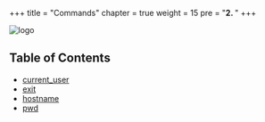 +++
title = "Commands"
chapter = true
weight = 15
pre = "<b>2. </b>"
+++

![logo](/agents/venus/venus.svg?width=200px)

## Table of Contents

- [current_user](/agents/venus/commands/current_user/)
- [exit](/agents/venus/commands/exit/)
- [hostname](/agents/venus/commands/hostname/)
- [pwd](/agents/venus/commands/pwd/)